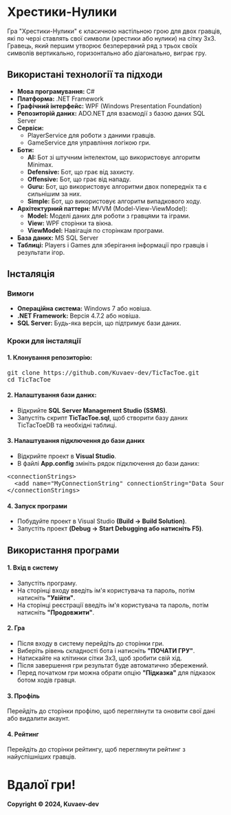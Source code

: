 <h1>Хрестики-Нулики</h1>

<p>Гра "Хрестики-Нулики" є класичною настільною грою для двох гравців, які по черзі ставлять свої символи (хрестики або нулики) на сітку 3x3. Гравець, який першим утворює безперервний ряд з трьох своїх символів вертикально, горизонтально або діагонально, виграє гру.</p>

<h2>Використані технології та підходи</h2>

<ul>
  <li><b>Мова програмування:</b> C#</li>
  <li><b>Платформа:</b> .NET Framework</li>
  <li><b>Графічний інтерфейс:</b> WPF (Windows Presentation Foundation)</li>
  <li><b>Репозиторій даних:</b> ADO.NET для взаємодії з базою даних SQL Server</li>
  <li><b>Сервіси:</b>
    <ul>
      <li>PlayerService для роботи з даними гравців.</li>
      <li>GameService для управління логікою гри.</li>
    </ul>
  </li>
  <li><b>Боти:</b>
    <ul>
      <li><b>AI:</b> Бот зі штучним інтелектом, що використовує алгоритм Minimax.</li>
      <li><b>Defensive:</b> Бот, що грає від захисту.</li>
      <li><b>Offensive:</b> Бот, що грає від нападу.</li>
      <li><b>Guru:</b> Бот, що використовує алгоритми двох попередніх та є сильнішим за них.</li>
      <li><b>Simple:</b> Бот, що використовує алгоритм випадкового ходу.</li>
    </ul>
  </li>
  <li><b>Архітектурний паттерн:</b> MVVM (Model-View-ViewModel):
    <ul>
      <li><b>Model:</b> Моделі даних для роботи з гравцями та іграми.</li>
      <li><b>View:</b> WPF сторінки та вікна.</li>
      <li><b>ViewModel:</b> Навігація по сторінкам програми.</li>
    </ul>
  </li>
  <li><b>База даних:</b> MS SQL Server</li>
  <li><b>Таблиці:</b> Players і Games для зберігання інформації про гравців і результати ігор.</li>
</ul>

<h2>Інсталяція</h2>

<h3>Вимоги</h3>

<ul>
    <li><b>Операційна система:</b> Windows 7 або новіша.</li>
    <li><b>.NET Framework:</b> Версія 4.7.2 або новіша.</li>
    <li><b>SQL Server:</b> Будь-яка версія, що підтримує бази даних.</li>
</ul>

<h3>Кроки для інсталяції</h3>

<h4>1. Клонування репозиторію:</h4>

<pre>
git clone https://github.com/Kuvaev-dev/TicTacToe.git
cd TicTacToe
</pre>

<h4>2. Налаштування бази даних:</h4>

<ul>
    <li>Відкрийте <b>SQL Server Management Studio (SSMS)</b>.</li>
    <li>Запустіть скрипт <b>TicTacToe.sql</b>, щоб створити базу даних TicTacToeDB та необхідні таблиці.</li>
</ul>

<h4>3. Налаштування підключення до бази даних</h4>

<ul>
    <li>Відкрийте проект в <b>Visual Studio</b>.</li>
    <li>В файлі <b>App.config</b> змініть рядок підключення до бази даних:</li>
</ul>

<pre>
&lt;connectionStrings&gt;
  &lt;add name="MyConnectionString" connectionString="Data Source=YOUR_SERVER_NAME;Initial Catalog=TicTacToeDB;Integrated Security=True" providerName="System.Data.SqlClient"/&gt;
&lt;/connectionStrings&gt;
</pre>

<h4>4. Запуск програми</h4>

<ul>
    <li>Побудуйте проект в Visual Studio <b>(Build -> Build Solution)</b>.</li>
    <li>Запустіть проект <b>(Debug -> Start Debugging або натисніть F5)</b>.</li>
</ul>

<h2>Використання програми</h2>

<h4>1. Вхід в систему</h4>

<ul>
    <li>Запустіть програму.</li>
    <li>На сторінці входу введіть ім'я користувача та пароль, потім натисніть <b>"Увійти"</b>.</li>
    <li>На сторінці реєстрації введіть ім'я користувача та пароль, потім натисніть <b>"Продовжити"</b>.</li>
</ul>

<h4>2. Гра</h4>

<ul>
    <li>Після входу в систему перейдіть до сторінки гри.</li>
    <li>Виберіть рівень складності бота і натисніть <b>"ПОЧАТИ ГРУ"</b>.</li>
    <li>Натискайте на клітинки сітки 3x3, щоб зробити свій хід.</li>
    <li>Після завершення гри результат буде автоматично збережений.</li>
    <li>Перед початком гри можна обрати опцію <b>"Підказка"</b> для підказок ботом ходів гравця.</li>
</ul>

<h4>3. Профіль</h4>

<p>Перейдіть до сторінки профілю, щоб переглянути та оновити свої дані або видалити акаунт.</p>

<h4>4. Рейтинг</h4>

<p>Перейдіть до сторінки рейтингу, щоб переглянути рейтинг з найуспішніших гравців.</p>

<h1>Вдалої гри!</h1>

<h4>Copyright &copy; 2024, Kuvaev-dev</h4>
